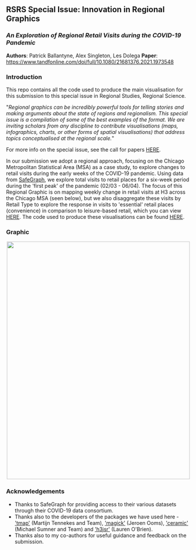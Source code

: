 
## RSRS Special Issue: Innovation in Regional Graphics 

### *An Exploration of Regional Retail Visits during the COVID-19 Pandemic*

**Authors**: Patrick Ballantyne, Alex Singleton, Les Dolega
**Paper**: https://www.tandfonline.com/doi/full/10.1080/21681376.2021.1973548

### Introduction 

This repo contains all the code used to produce the main visualisation for this submission to this special issue in Regional Studies, Regional Science. 

"*Regional graphics can be incredibly powerful tools for telling stories and making arguments about the state of regions and regionalism. This special issue is a compilation of some of the best examples of the format. We are inviting scholars from any discipline to contribute visualisations (maps, infographics, charts, or other forms of spatial visualisations) that address topics conceptualised at the regional scale.*" 

For more info on the special issue, see the call for papers [HERE](https://www.regionalstudies.org/special_issue/rsrs-innovation-in-regional-graphics/).

In our submission we adopt a regional approach, focusing on the Chicago Metropolitan Statistical Area (MSA) as a case study, to explore changes to retail visits during the early weeks of the COVID-19 pandemic. Using data from [SafeGraph](https://www.safegraph.com/covid-19-data-consortium#:~:text=SafeGraph%20is%20providing%20free%20access,COVID%2D19%20(Coronavirus)), we explore total visits to retail places for a six-week period during the 'first peak' of the pandemic (02/03 - 06/04). The focus of this Regional Graphic is on mapping weekly change in retail visits at H3 across the Chicago MSA (seen below), but we also disaggregate these visits by Retail Type to explore the response in visits to 'essential' retail places (convenience) in comparison to leisure-based retail, which you can view [HERE](Outputs/barchart.tiff). The code used to produce these visualisations can be found [HERE](RSRS_Graphic.R).

### Graphic

  <p align="center">
 <img width="500" height="650" src ="Outputs/Maps/RSRS.gif">
</p>



### Acknowledgements

* Thanks to SafeGraph for providing access to their various datasets through their COVID-19 data consortium.
* Thanks also to the developers of the packages we have used here - ['tmap'](https://github.com/mtennekes/tmap) (Martijn Tennekes and Team), ['magick'](https://github.com/ropensci/magick) (Jeroen Ooms), ['ceramic'](https://cran.r-project.org/web/packages/ceramic/index.html) (Michael Sumner and Team) and ['h3jsr'](https://github.com/obrl-soil/h3jsr) (Lauren O'Brien).
* Thanks also to my co-authors for useful guidance and feedback on the submission.

